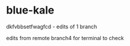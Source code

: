 # blue-kale

dkfvbbsetfwagfcd - edits of 1 branch


edits from remote branch4 for terminal to check

